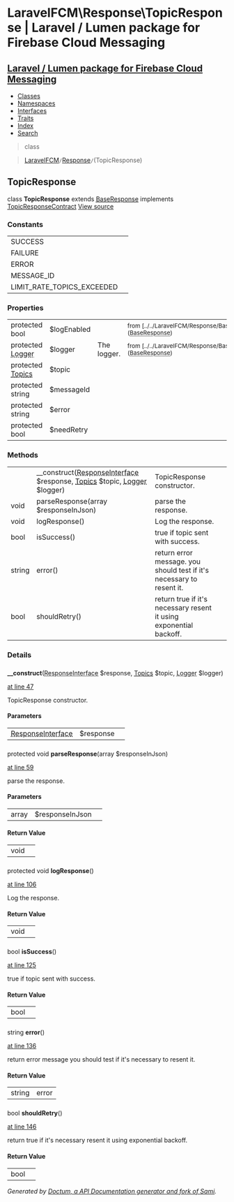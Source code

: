 # LaravelFCM\Response\TopicResponse | Laravel / Lumen package for Firebase Cloud Messaging    

## [Laravel / Lumen package for Firebase Cloud Messaging](../../index.md)

- [Classes](../../classes.md)
- [Namespaces](../../namespaces.md)
- [Interfaces](../../interfaces.md)
- [Traits](../../traits.md)
- [Index](../../doc-index.md)
- [Search](../../search.md)

>class

>    [LaravelFCM](../../LaravelFCM.md)` / `[Response](../../LaravelFCM/Response.md)` / `(TopicResponse)
## TopicResponse

class **TopicResponse**        extends [<abbr title="LaravelFCM\Response\BaseResponse">BaseResponse</abbr>](../../LaravelFCM/Response/BaseResponse.md)        implements
        [<abbr title="LaravelFCM\Response\TopicResponseContract">TopicResponseContract</abbr>](../../LaravelFCM/Response/TopicResponseContract.md) [View source](https://github.com/code-lts/Laravel-FCM/blob/main/src/Response/TopicResponse.php)






### Constants

|   |   |
|---|---|
|SUCCESS||
|FAILURE||
|ERROR||
|MESSAGE_ID||
|LIMIT_RATE_TOPICS_EXCEEDED||

### Properties

|   |   |   |   |
|---|---|---|---|
|<a name="property_logEnabled"></a>protected bool|$logEnabled||<small>from&nbsp;[../../LaravelFCM/Response/BaseResponse.md#property_logEnabled](<abbr title="LaravelFCM\Response\BaseResponse">BaseResponse</abbr>)</small>|
|<a name="property_logger"></a>protected <abbr title="Monolog\Logger">Logger</abbr>|$logger|The logger.|<small>from&nbsp;[../../LaravelFCM/Response/BaseResponse.md#property_logger](<abbr title="LaravelFCM\Response\BaseResponse">BaseResponse</abbr>)</small>|
|<a name="property_topic"></a>protected [<abbr title="LaravelFCM\Message\Topics">Topics</abbr>](../../LaravelFCM/Message/Topics.md)|$topic|||
|<a name="property_messageId"></a>protected string|$messageId|||
|<a name="property_error"></a>protected string|$error|||
|<a name="property_needRetry"></a>protected bool|$needRetry|||
### Methods

|   |   |   |   |
|---|---|---|---|
||<a name="#method___construct"></a>__construct(<abbr title="Psr\Http\Message\ResponseInterface">ResponseInterface</abbr> $response, [<abbr title="LaravelFCM\Message\Topics">Topics</abbr>](../../LaravelFCM/Message/Topics.md) $topic, <abbr title="Monolog\Logger">Logger</abbr> $logger)|TopicResponse constructor.||
|void|<a name="#method_parseResponse"></a>parseResponse(array $responseInJson)|parse the response.||
|void|<a name="#method_logResponse"></a>logResponse()|Log the response.||
|bool|<a name="#method_isSuccess"></a>isSuccess()|true if topic sent with success.||
|string|<a name="#method_error"></a>error()|return error message. you should test if it&#039;s necessary to resent it.||
|bool|<a name="#method_shouldRetry"></a>shouldRetry()|return true if it&#039;s necessary resent it using exponential backoff.||


### Details
<a name id="method___construct"></a>

### 
  **__construct**(<abbr title="Psr\Http\Message\ResponseInterface">ResponseInterface</abbr> $response, [<abbr title="LaravelFCM\Message\Topics">Topics</abbr>](../../LaravelFCM/Message/Topics.md) $topic, <abbr title="Monolog\Logger">Logger</abbr> $logger)

[at line 47](https://github.com/code-lts/Laravel-FCM/blob/main/src/Response/TopicResponse.php#L47)

TopicResponse constructor.        

#### Parameters

|   |   |   |
|---|---|---|
|<abbr title="Psr\Http\Message\ResponseInterface">ResponseInterface</abbr>|$response||[<abbr title="LaravelFCM\Message\Topics">Topics</abbr>](../../LaravelFCM/Message/Topics.md)|$topic||<abbr title="Monolog\Logger">Logger</abbr>|$logger|
<a name id="method_parseResponse"></a>

### 
protected void **parseResponse**(array $responseInJson)

[at line 59](https://github.com/code-lts/Laravel-FCM/blob/main/src/Response/TopicResponse.php#L59)

parse the response.        

#### Parameters

|   |   |   |
|---|---|---|
|array|$responseInJson|

#### Return Value

|   |   |
|---|---|
|void|

<a name id="method_logResponse"></a>

### 
protected void **logResponse**()

[at line 106](https://github.com/code-lts/Laravel-FCM/blob/main/src/Response/TopicResponse.php#L106)

Log the response.        

#### Return Value

|   |   |
|---|---|
|void|

<a name id="method_isSuccess"></a>

### 
 bool **isSuccess**()

[at line 125](https://github.com/code-lts/Laravel-FCM/blob/main/src/Response/TopicResponse.php#L125)

true if topic sent with success.        

#### Return Value

|   |   |
|---|---|
|bool|

<a name id="method_error"></a>

### 
 string **error**()

[at line 136](https://github.com/code-lts/Laravel-FCM/blob/main/src/Response/TopicResponse.php#L136)

return error message
you should test if it's necessary to resent it.        

#### Return Value

|   |   |
|---|---|
|string|error

<a name id="method_shouldRetry"></a>

### 
 bool **shouldRetry**()

[at line 146](https://github.com/code-lts/Laravel-FCM/blob/main/src/Response/TopicResponse.php#L146)

return true if it's necessary resent it using exponential backoff.        

#### Return Value

|   |   |
|---|---|
|bool|

_Generated by [Doctum, a API Documentation generator and fork of Sami](https://github.com/code-lts/doctum)._